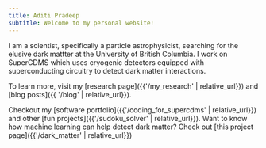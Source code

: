```yaml
---
title: Aditi Pradeep
subtitle: Welcome to my personal website!
---
```


I am a scientist, specifically a particle astrophysicist, searching for the elusive dark mattter at the University of British Columbia. I work on SuperCDMS which uses cryogenic detectors equipped with superconducting circuitry to detect dark matter interactions.

To learn more, visit my [research page]({{'/my_research' | relative_url}}) and [blog posts]({{ '/blog' | relative_url}}).

Checkout my [software portfolio]({{'/coding_for_supercdms' | relative_url}}) and other [fun projects]({{'/sudoku_solver' | relative_url}}).
Want to know how machine learning can help detect dark matter? Check out [this project page]({{'/dark_matter' | relative_url}})